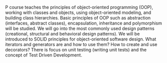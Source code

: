 P course teaches the principles of object-oriented programming (OOP), working with classes and objects, using object-oriented modeling, and building class hierarchies. Basic principles of OOP such as abstraction (interfaces, abstract classes), encapsulation, inheritance and polymorphism will be studied. We will go into the most commonly used design patterns (creational, structural and behavioral design patterns). We will be introduced to SOLID principles for object-oriented software design. What iterators and generators are and how to use them? How to create and use decorators? 
There is focus on unit testing (writing unit tests) and the concept of Test Driven Development.

